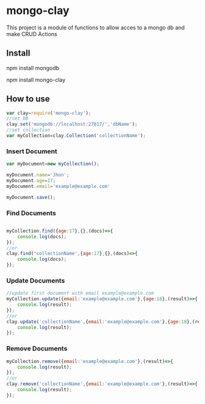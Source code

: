 # mongo-clay
This project is a  module  of functions to allow acces to a mongo db and make CRUD Actions
## Install

npm install mongodb 

npm install mongo-clay

## How to use
```javascript
var clay=require('mongo-clay');
//set DB 
clay.set('mongodb://localhost:27017/','dbName');
//set collection
var myCollection=clay.Collection('collectionName');
```
	
### Insert Document
```javascript
var myDocument=new myCollection();

myDocument.name='Jhon';
myDocument.age=17;
myDocument.email='example@example.com'

myDocument.save();
```

### Find Documents
```javascript

myCollection.find({age:17},{},(docs)=>{
	console.log(docs);
});
//or
clay.find('collectionName',{age:17},{},(docs)=>{
	console.log(docs);
});
```

### Update Documents

```javascript
//update first document with email example@example.com
myCollection.update({email:'example@example.com'},{age:18},(result)=>{
	console.log(result);
});
//or
clay.update('collectionName',{email:'example@example.com'},{age:18},(result)=>{
	console.log(result);
});
```

### Remove Documents
```javascript	
myCollection.remove({email:'example@example.com'},(result)=>{
	console.log(result);
});
//or
clay.remove('collectionName',{email:'example@example.com'},(result)=>{
	console.log(result);
});

```
